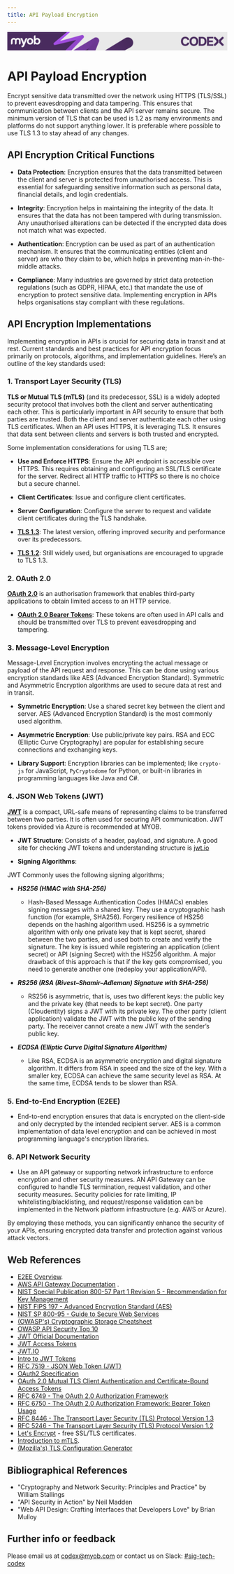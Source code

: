```yaml
---
title: API Payload Encryption
---
```

<!-- confluence-page-id: 9546958764 -->
![](../../assets/BANNER.png)

# API Payload Encryption

Encrypt sensitive data transmitted over the network using HTTPS (TLS/SSL) to prevent eavesdropping and data tampering. This ensures that communication between clients and the API server remains secure. The minimum version of TLS that can be used is 1.2 as many environments and platforms do not support anything lower. It is preferable where possible to use TLS 1.3 to stay ahead of any changes.

## API Encryption Critical Functions

 - **Data Protection**: Encryption ensures that the data transmitted between the client and server is protected from unauthorised access. This is essential for safeguarding sensitive information such as personal data, financial details, and login credentials.

 - **Integrity**: Encryption helps in maintaining the integrity of the data. It ensures that the data has not been tampered with during transmission. Any unauthorised alterations can be detected if the encrypted data does not match what was expected.

 - **Authentication**: Encryption can be used as part of an authentication mechanism. It ensures that the communicating entities (client and server) are who they claim to be, which helps in preventing man-in-the-middle attacks.

 - **Compliance**: Many industries are governed by strict data protection regulations (such as GDPR, HIPAA, etc.) that mandate the use of encryption to protect sensitive data. Implementing encryption in APIs helps organisations stay compliant with these regulations.

## API Encryption Implementations

Implementing encryption in APIs is crucial for securing data in transit and at rest. Current standards and best practices for API encryption focus primarily on protocols, algorithms, and implementation guidelines. Here’s an outline of the key standards used:

### 1. Transport Layer Security (TLS)
**TLS or Mutual TLS (mTLS)** (and its predecessor, SSL) is a widely adopted security protocol that involves both the client and server authenticating each other. This is particularly important in API security to ensure that both parties are trusted. Both the client and server authenticate each other using TLS certificates. When an API uses HTTPS, it is leveraging TLS. It ensures that data sent between clients and servers is both trusted and encrypted.

Some implementation considerations for using TLS are;

- **Use and Enforce HTTPS**: Ensure the API endpoint is accessible over HTTPS. This requires obtaining and configuring an SSL/TLS certificate for the server. Redirect all HTTP traffic to HTTPS so there is no choice but a secure channel.

- **Client Certificates**: Issue and configure client certificates.

- **Server Configuration**: Configure the server to request and validate client certificates during the TLS handshake.

- **[TLS 1.3](https://tools.ietf.org/html/rfc8446)**: The latest version, offering improved security and performance over its predecessors.

- **[TLS 1.2](https://tools.ietf.org/html/rfc5246)**: Still widely used, but organisations are encouraged to upgrade to TLS 1.3.

### 2. OAuth 2.0
**[OAuth 2.0](https://tools.ietf.org/html/rfc6749)** is an authorisation framework that enables third-party applications to obtain limited access to an HTTP service.

- **[OAuth 2.0 Bearer Tokens](https://tools.ietf.org/html/rfc6750)**: These tokens are often used in API calls and should be transmitted over TLS to prevent eavesdropping and tampering.

### 3. **Message-Level Encryption**

Message-Level Encryption involves encrypting the actual message or payload of the API request and response. This can be done using various encryption standards like AES (Advanced Encryption Standard). Symmetric and Asymmetric Encryption algorithms are used to secure data at rest and in transit.

- **Symmetric Encryption**: Use a shared secret key between the client and server. AES (Advanced Encryption Standard) is the most commonly used algorithm.

- **Asymmetric Encryption**: Use public/private key pairs. RSA and ECC (Elliptic Curve Cryptography) are popular for establishing secure connections and exchanging keys.

- **Library Support**: Encryption libraries can be implemented; like `crypto-js` for JavaScript, `PyCryptodome` for Python, or built-in libraries in programming languages like Java and C#.

### 4. JSON Web Tokens (JWT)
**[JWT](https://tools.ietf.org/html/rfc7519)** is a compact, URL-safe means of representing claims to be transferred between two parties. It is often used for securing API communication. JWT tokens provided via Azure is recommended at MYOB.

- **JWT Structure**: Consists of a header, payload, and signature. A good site for checking JWT tokens and understanding structure is [jwt.io](https://jwt.io/)

- **Signing Algorithms**:

JWT Commonly uses the following signing algorithms;

  - **_HS256 (HMAC with SHA-256)_**
    - Hash-Based Message Authentication Codes (HMACs) enables signing messages with a shared key. They use a cryptographic hash function (for example, SHA256). Forgery resilience of HS256 depends on the hashing algorithm used. HS256 is a symmetric algorithm with only one private key that is kept secret, shared between the two parties, and used both to create and verify the signature. The key is issued while registering an application (client secret) or API (signing Secret) with the HS256 algorithm. A major drawback of this approach is that if the key gets compromised, you need to generate another one (redeploy your application/API).
    
  - **_RS256 (RSA (Rivest–Shamir–Adleman) Signature with SHA-256)_**
    - RS256 is asymmetric, that is, uses two different keys: the public key and the private key (that needs to be kept secret). One party (Cloudentity) signs a JWT with its private key. The other party (client application) validate the JWT with the public key of the sending party. The receiver cannot create a new JWT with the sender’s public key.
    
  - **_ECDSA (Elliptic Curve Digital Signature Algorithm)_**
    - Like RSA, ECDSA is an asymmetric encryption and digital signature algorithm. It differs from RSA in speed and the size of the key. With a smaller key, ECDSA can achieve the same security level as RSA. At the same time, ECDSA tends to be slower than RSA.

### 5. **End-to-End Encryption (E2EE)**

- End-to-end encryption ensures that data is encrypted on the client-side and only decrypted by the intended recipient server. AES is a common implementation of data level encryption and can be achieved in most programming language's encryption libraries.

### 6. **API Network Security**

 - Use an API gateway or supporting network infrastructure to enforce encryption and other security measures. AN API Gateway can be configured to handle TLS termination, request validation, and other security measures. Security policies for rate limiting, IP whitelisting/blacklisting, and request/response validation can be implemented in the Network platform infrastructure (e.g. AWS or Azure).

By employing these methods, you can significantly enhance the security of your APIs, ensuring encrypted data transfer and protection against various attack vectors.

## Web References

- [E2EE Overview](https://www.twilio.com/docs/glossary/what-is-end-to-end-encryption).
- [AWS API Gateway Documentation](https://docs.aws.amazon.com/apigateway/latest/developerguide/security.html) .
- [NIST Special Publication 800-57 Part 1 Revision 5 - Recommendation for Key Management](https://nvlpubs.nist.gov/nistpubs/SpecialPublications/NIST.SP.800-57pt1r5.pdf)
- [NIST FIPS 197 - Advanced Encryption Standard (AES)](https://nvlpubs.nist.gov/nistpubs/FIPS/NIST.FIPS.197.pdf)
- [NIST SP 800-95 - Guide to Secure Web Services](https://csrc.nist.gov/publications/detail/sp/800-95/final)
- [(OWASP's) Cryptographic Storage Cheatsheet](https://cheatsheetseries.owasp.org/cheatsheets/Cryptographic_Storage_Cheat_Sheet.html)
- [OWASP API Security Top 10](https://owasp.org/www-project-api-security/)
- [JWT Official Documentation](https://jwt.io/introduction/)
- [JWT Access Tokens](https://cloudentity.com/developers/basics/tokens/access-token/)
- [JWT.IO](https://jwt.io/)
- [Intro to JWT Tokens](https://jwt.io/introduction) 
- [RFC 7519 - JSON Web Token (JWT)](https://tools.ietf.org/html/rfc7519) 
- [OAuth2 Specification](https://datatracker.ietf.org/doc/html/rfc6749) 
- [OAuth 2.0 Mutual TLS Client Authentication and Certificate-Bound Access Tokens](https://tools.ietf.org/html/rfc8705) 
- [RFC 6749 - The OAuth 2.0 Authorization Framework](https://tools.ietf.org/html/rfc6749)
- [RFC 6750 - The OAuth 2.0 Authorization Framework: Bearer Token Usage](https://tools.ietf.org/html/rfc6750)
- [RFC 8446 - The Transport Layer Security (TLS) Protocol Version 1.3](https://tools.ietf.org/html/rfc8446)
- [RFC 5246 - The Transport Layer Security (TLS) Protocol Version 1.2](https://tools.ietf.org/html/rfc5246)
- [Let's Encrypt](https://letsencrypt.org/) - free SSL/TLS certificates. 
- [Introduction to mTLS](https://developers.cloudflare.com/magic-transit/concepts/mtls/).
- [(Mozilla's) TLS Configuration Generator](https://ssl-config.mozilla.org/)

## Bibliographical References

- "Cryptography and Network Security: Principles and Practice" by William Stallings
- "API Security in Action" by Neil Madden
- "Web API Design: Crafting Interfaces that Developers Love" by Brian Mulloy

## Further info or feedback
Please email us at codex@myob.com or contact us on Slack: [#sig-tech-codex](https://myob.slack.com/archives/C02N8ADPGUX)
